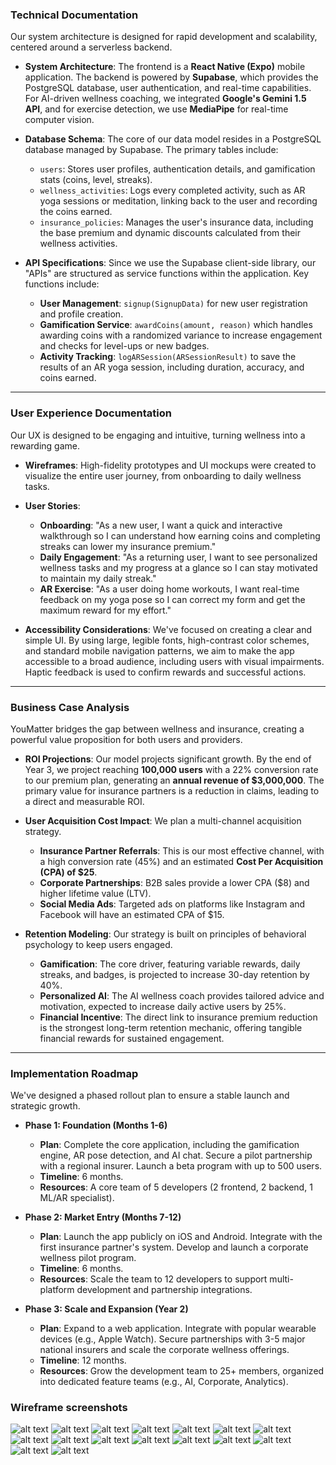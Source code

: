 ### **Technical Documentation**

Our system architecture is designed for rapid development and scalability, centered around a serverless backend.

  * **System Architecture**: The frontend is a **React Native (Expo)** mobile application. The backend is powered by **Supabase**, which provides the PostgreSQL database, user authentication, and real-time capabilities. For AI-driven wellness coaching, we integrated **Google's Gemini 1.5 API**, and for exercise detection, we use **MediaPipe** for real-time computer vision.

  * **Database Schema**: The core of our data model resides in a PostgreSQL database managed by Supabase. The primary tables include:

      * `users`: Stores user profiles, authentication details, and gamification stats (coins, level, streaks).
      * `wellness_activities`: Logs every completed activity, such as AR yoga sessions or meditation, linking back to the user and recording the coins earned.
      * `insurance_policies`: Manages the user's insurance data, including the base premium and dynamic discounts calculated from their wellness activities.

  * **API Specifications**: Since we use the Supabase client-side library, our "APIs" are structured as service functions within the application. Key functions include:

      * **User Management**: `signup(SignupData)` for new user registration and profile creation.
      * **Gamification Service**: `awardCoins(amount, reason)` which handles awarding coins with a randomized variance to increase engagement and checks for level-ups or new badges.
      * **Activity Tracking**: `logARSession(ARSessionResult)` to save the results of an AR yoga session, including duration, accuracy, and coins earned.

-----

### **User Experience Documentation**

Our UX is designed to be engaging and intuitive, turning wellness into a rewarding game.

  * **Wireframes**: High-fidelity prototypes and UI mockups were created to visualize the entire user journey, from onboarding to daily wellness tasks.

  * **User Stories**:

      * **Onboarding**: "As a new user, I want a quick and interactive walkthrough so I can understand how earning coins and completing streaks can lower my insurance premium."
      * **Daily Engagement**: "As a returning user, I want to see personalized wellness tasks and my progress at a glance so I can stay motivated to maintain my daily streak."
      * **AR Exercise**: "As a user doing home workouts, I want real-time feedback on my yoga pose so I can correct my form and get the maximum reward for my effort."

  * **Accessibility Considerations**: We've focused on creating a clear and simple UI. By using large, legible fonts, high-contrast color schemes, and standard mobile navigation patterns, we aim to make the app accessible to a broad audience, including users with visual impairments. Haptic feedback is used to confirm rewards and successful actions.

-----

### **Business Case Analysis**

YouMatter bridges the gap between wellness and insurance, creating a powerful value proposition for both users and providers.

  * **ROI Projections**: Our model projects significant growth. By the end of Year 3, we project reaching **100,000 users** with a 22% conversion rate to our premium plan, generating an **annual revenue of $3,000,000**. The primary value for insurance partners is a reduction in claims, leading to a direct and measurable ROI.

  * **User Acquisition Cost Impact**: We plan a multi-channel acquisition strategy.

      * **Insurance Partner Referrals**: This is our most effective channel, with a high conversion rate (45%) and an estimated **Cost Per Acquisition (CPA) of $25**.
      * **Corporate Partnerships**: B2B sales provide a lower CPA ($8) and higher lifetime value (LTV).
      * **Social Media Ads**: Targeted ads on platforms like Instagram and Facebook will have an estimated CPA of $15.

  * **Retention Modeling**: Our strategy is built on principles of behavioral psychology to keep users engaged.

      * **Gamification**: The core driver, featuring variable rewards, daily streaks, and badges, is projected to increase 30-day retention by 40%.
      * **Personalized AI**: The AI wellness coach provides tailored advice and motivation, expected to increase daily active users by 25%.
      * **Financial Incentive**: The direct link to insurance premium reduction is the strongest long-term retention mechanic, offering tangible financial rewards for sustained engagement.

-----

### **Implementation Roadmap**

We've designed a phased rollout plan to ensure a stable launch and strategic growth.

  * **Phase 1: Foundation (Months 1-6)**

      * **Plan**: Complete the core application, including the gamification engine, AR pose detection, and AI chat. Secure a pilot partnership with a regional insurer. Launch a beta program with up to 500 users.
      * **Timeline**: 6 months.
      * **Resources**: A core team of 5 developers (2 frontend, 2 backend, 1 ML/AR specialist).

  * **Phase 2: Market Entry (Months 7-12)**

      * **Plan**: Launch the app publicly on iOS and Android. Integrate with the first insurance partner's system. Develop and launch a corporate wellness pilot program.
      * **Timeline**: 6 months.
      * **Resources**: Scale the team to 12 developers to support multi-platform development and partnership integrations.

  * **Phase 3: Scale and Expansion (Year 2)**

      * **Plan**: Expand to a web application. Integrate with popular wearable devices (e.g., Apple Watch). Secure partnerships with 3-5 major national insurers and scale the corporate wellness offerings.
      * **Timeline**: 12 months.
      * **Resources**: Grow the development team to 25+ members, organized into dedicated feature teams (e.g., AI, Corporate, Analytics).



### Wireframe screenshots
![alt text](screenshots/IMG_5553.PNG) ![alt text](screenshots/IMG_5557.PNG) ![alt text](screenshots/IMG_5556.PNG) ![alt text](screenshots/IMG_5558.PNG) ![alt text](screenshots/IMG_5562.PNG) ![alt text](screenshots/IMG_5561.PNG) ![alt text](screenshots/IMG_5555.PNG) ![alt text](screenshots/IMG_5554.PNG) ![alt text](screenshots/IMG_5560.PNG) ![alt text](screenshots/IMG_5552.PNG) ![alt text](screenshots/IMG_5559.PNG)
![alt text](screenshots/image-4.png)
![alt text](screenshots/image.png)
![alt text](screenshots/image-1.png)
![alt text](screenshots/image-2.png)
![alt text](screenshots/image-3.png)